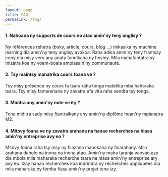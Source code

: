 ```yaml
---
layout: page
title: FAQ
permalink: /faq/
---
```


#### 1. Nahoana ny supports de cours no atao amin'ny teny anglisy ?
Ny références rehetra (boky, article, cours, blog ...) mikasika ny machine learning dia amin'ny teny anglisy avokoa. Raha adika amin'ny teny frantsay ireny dia misy very any anaty fandikana ny heviny. Mila mahafantatra sy mizatra koa ny voam-boala ampiasain'ny communauté. 

#### 2. Tsy maintsy manatrika cours foana ve ?
Tsy misy présence ny cours fa tsara raha tonga matetika mba haharaka tsara. Tsy misy famerenana ny zavatra efa vita raha sendra tsy tonga.

#### 3. Miditra any amin'ny note ve ity ?
Tena miditra sady misy fiantraikany any amin'ny diplôme hoan'ny mpianatra M2.

#### 4. Mitovy foana ve ny zavatra arahana na hanao recherches na hiasa amin'ny entreprise avy eo ?
Mitovy foana raha tsy msy ny filazana manokana ny fisarahany. Mila arahana daholo na inona na inona atao. Amin'ny maha taranja vaovao azy dia mbola mila maharaka recherche tsara na hiasa amin'ny entreprise ary avy eo. Izay hanao recherches koa indrindra ny recherches appliquées dia mila maharaka ny fomba fiasa amin'ny projet tena izy.